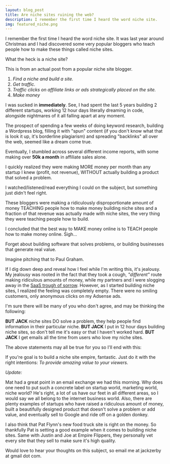 ```yaml
---
layout: blog_post
title: Are niche sites ruining the web?
description: I remember the first time I heard the word niche site.
img: featured_niche.png
---
```


I remember the first time I heard the word niche site. It was last year around Christmas and I had discovered some very popular bloggers who teach people how to make these things called niche sites.

What the heck is a niche site?

This is from an actual post from a popular niche site blogger.

1.  *Find a niche and build a site.*
2.  *Get traffic.*
3.  *Traffic clicks on affiliate links or ads strategically placed on the site.*
4.  *Make money*

I was sucked in **immediately**. See, I had spent the last 5 years building 2 different startups, working 12 hour days literally dreaming in code, alongside nightmares of it all falling apart at any moment.

The prospect of spending a few weeks of doing keyword research, building a Wordpress blog, filling it with "spun" content (if you don't know what that is look it up, it's borderline plagiarism) and spreading "backlinks" all over the web, seemed like a dream come true.

Eventually, I stumbled across several different income reports, with some making over **50k a month** in affiliate sales alone.

I quickly realized they were making MORE money per month than any startup I knew (profit, not revenue), WITHOUT actually building a product that solved a problem.

I watched/listened/read everything I could on the subject, but something just didn't feel right.

These bloggers were making a ridiculously disproportionate amount of money TEACHING people how to make money building niche sites and a fraction of that revenue was actually made with niche sites, the very thing they were teaching people how to build.

I concluded that the best way to MAKE money online is to TEACH people how to make money online. Sigh...

Forget about building software that solves problems, or building businesses that generate real value.

Imagine pitching that to Paul Graham.

If I dig down deep and reveal how I feel while I'm writing this, it's jealousy. My jealousy was rooted in the fact that they took a cough, *"different"* route making ridiculous amounts of money, while my partners and I were slogging away in the [SaaS trough of sorrow](http://andrewchen.co/2012/09/10/after-the-techcrunch-bump-life-in-the-trough-of-sorrow/). However, as I started building niche sites, I realized the feeling was completely empty. There were no smiling customers, only anonymous clicks on my Adsense ads.

I'm sure there will be many of you who don't agree, and may be thinking the following:

**BUT JACK** niche sites DO solve a problem, they help people find information in their particular niche.
**BUT JACK** I put in 12 hour days building niche sites, so don't tell me it's easy or that I haven't worked hard.
**BUT JACK** I get emails all the time from users who love my niche sites.

The above statements may all be true for you so I'll end with this: 

If you're goal is to build a niche site empire, fantastic. Just do it with the right intentions: *To provide amazing value to your viewers.*

*Update:*

Mat had a great point in an email exchange we had this morning. Why does one need to put such a concrete label on startup world, marketing world, niche world? He's right, a lot of us have our feet in all different areas, so I would say we all belong to the internet business world. Also, there are plenty examples of startups who have raised a ridiculous amount of money, built a beautifully designed product that doesn't solve a problem or add value, and eventually sell to Google and ride off on a golden donkey.

I also think that Pat Flynn's new food truck site is right on the money. So thankfully Pat is setting a good example when it comes to building niche sites. Same with Justin and Joe at Empire Flippers, they personally vet every site that they sell to make sure it's high quality.

Would love to hear your thoughts on this subject, so email me at jackzerby at gmail dot com.



